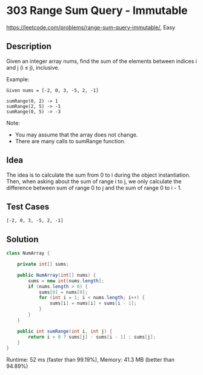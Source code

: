 # 303 Range Sum Query - Immutable

<https://leetcode.com/problems/range-sum-query-immutable/>, Easy

## Description

Given an integer array nums, find the sum of the elements between indices i and j (i ≤ j), inclusive.

Example:

```
Given nums = [-2, 0, 3, -5, 2, -1]

sumRange(0, 2) -> 1
sumRange(2, 5) -> -1
sumRange(0, 5) -> -3
```

Note:

- You may assume that the array does not change.
- There are many calls to sumRange function.

## Idea

The idea is to calculate the sum from 0 to i during the object instantiation.
Then, when asking about the sum of range i to j, we only calculate the
difference between sum of range 0 to j and the sum of range 0 to i - 1.

## Test Cases

`[-2, 0, 3, -5, 2, -1]`

## Solution

```java
class NumArray {

    private int[] sums;

    public NumArray(int[] nums) {
        sums = new int[nums.length];
        if (nums.length > 0) {
            sums[0] = nums[0];
            for (int i = 1; i < nums.length; i++) {
                sums[i] = nums[i] + sums[i - 1];
            }
        }
    }

    public int sumRange(int i, int j) {
        return i > 0 ? sums[j] - sums[i - 1] : sums[j];
    }
}
```

Runtime: 52 ms (faster than 99.19%), Memory: 41.3 MB (better than 94.89%)
